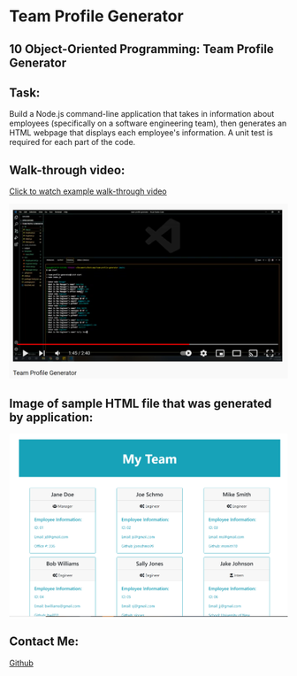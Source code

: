 # Team Profile Generator

## 10 Object-Oriented Programming: Team Profile Generator

## Task:
Build a Node.js command-line application that takes in information about employees (specifically on a software engineering team), then generates an HTML webpage that displays each employee's information. A unit test is required for each part of the code.



## Walk-through video:

[Click to watch example walk-through video](https://www.youtube.com/watch?v=oXapH4Dy6sY)


[![Example Video](./lib/images/screenshot.png)](https://www.youtube.com/watch?v=oXapH4Dy6sY)


## Image of sample HTML file that was generated by application:

![Sample HTML file](/lib/images/htmlpage.png)



## Contact Me:
 [Github](https://github.com/bripap)  



